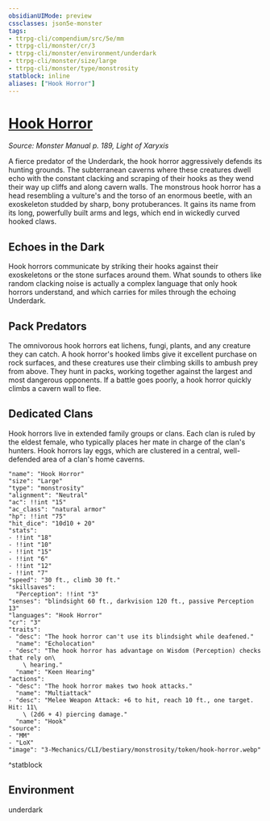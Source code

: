 ```yaml
---
obsidianUIMode: preview
cssclasses: json5e-monster
tags:
- ttrpg-cli/compendium/src/5e/mm
- ttrpg-cli/monster/cr/3
- ttrpg-cli/monster/environment/underdark
- ttrpg-cli/monster/size/large
- ttrpg-cli/monster/type/monstrosity
statblock: inline
aliases: ["Hook Horror"]
---
```

# [Hook Horror](3-Mechanics\CLI\bestiary\monstrosity/hook-horror.md)
*Source: Monster Manual p. 189, Light of Xaryxis*  

A fierce predator of the Underdark, the hook horror aggressively defends its hunting grounds. The subterranean caverns where these creatures dwell echo with the constant clacking and scraping of their hooks as they wend their way up cliffs and along cavern walls. The monstrous hook horror has a head resembling a vulture's and the torso of an enormous beetle, with an exoskeleton studded by sharp, bony protuberances. It gains its name from its long, powerfully built arms and legs, which end in wickedly curved hooked claws.

## Echoes in the Dark

Hook horrors communicate by striking their hooks against their exoskeletons or the stone surfaces around them. What sounds to others like random clacking noise is actually a complex language that only hook horrors understand, and which carries for miles through the echoing Underdark.

## Pack Predators

The omnivorous hook horrors eat lichens, fungi, plants, and any creature they can catch. A hook horror's hooked limbs give it excellent purchase on rock surfaces, and these creatures use their climbing skills to ambush prey from above. They hunt in packs, working together against the largest and most dangerous opponents. If a battle goes poorly, a hook horror quickly climbs a cavern wall to flee.

## Dedicated Clans

Hook horrors live in extended family groups or clans. Each clan is ruled by the eldest female, who typically places her mate in charge of the clan's hunters. Hook horrors lay eggs, which are clustered in a central, well-defended area of a clan's home caverns.

```statblock
"name": "Hook Horror"
"size": "Large"
"type": "monstrosity"
"alignment": "Neutral"
"ac": !!int "15"
"ac_class": "natural armor"
"hp": !!int "75"
"hit_dice": "10d10 + 20"
"stats":
- !!int "18"
- !!int "10"
- !!int "15"
- !!int "6"
- !!int "12"
- !!int "7"
"speed": "30 ft., climb 30 ft."
"skillsaves":
  "Perception": !!int "3"
"senses": "blindsight 60 ft., darkvision 120 ft., passive Perception 13"
"languages": "Hook Horror"
"cr": "3"
"traits":
- "desc": "The hook horror can't use its blindsight while deafened."
  "name": "Echolocation"
- "desc": "The hook horror has advantage on Wisdom (Perception) checks that rely on\
    \ hearing."
  "name": "Keen Hearing"
"actions":
- "desc": "The hook horror makes two hook attacks."
  "name": "Multiattack"
- "desc": "Melee Weapon Attack: +6 to hit, reach 10 ft., one target. Hit: 11\
    \ (2d6 + 4) piercing damage."
  "name": "Hook"
"source":
- "MM"
- "LoX"
"image": "3-Mechanics/CLI/bestiary/monstrosity/token/hook-horror.webp"
```
^statblock

## Environment

underdark